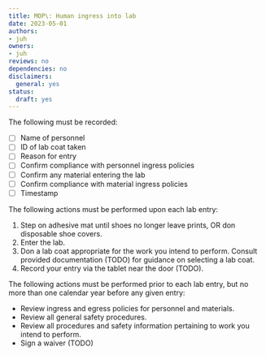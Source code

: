 ```yaml
---
title: MOP\: Human ingress into lab
date: 2023-05-01
authors:
- juh
owners:
- juh
reviews: no
dependencies: no
disclaimers:
  general: yes
status:
  draft: yes
---
```


The following must be recorded:

- [ ] Name of personnel
- [ ] ID of lab coat taken
- [ ] Reason for entry
- [ ] Confirm compliance with personnel ingress policies
- [ ] Confirm any material entering the lab
- [ ] Confirm compliance with material ingress policies
- [ ] Timestamp

The following actions must be performed upon each lab entry:

1. Step on adhesive mat until shoes no longer leave prints, OR don disposable shoe covers.
2. Enter the lab.
3. Don a lab coat appropriate for the work you intend to perform. Consult provided documentation (TODO) for guidance on selecting a lab coat.
4. Record your entry via the tablet near the door (TODO).

The following actions must be performed prior to each lab entry, but no more than one calendar year before any given entry:

- Review ingress and egress policies for personnel and materials.
- Review all general safety procedures.
- Review all procedures and safety information pertaining to work you intend to perform.
- Sign a waiver (TODO)